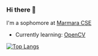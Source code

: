 ### Hi there 👋

<!--
**cemanaral/cemanaral** is a ✨ _special_ ✨ repository because its `README.md` (this file) appears on your GitHub profile.

Here are some ideas to get you started:

- 🔭 I’m currently working on ...

- 👯 I’m looking to collaborate on ...
- 🤔 I’m looking for help with ...
- 💬 Ask me about ...
- 📫 How to reach me: ...
- 😄 Pronouns: ...
- ⚡ Fun fact: ...
-->

I'm a sophomore at [Marmara CSE](http://cse.eng.marmara.edu.tr/)

- Currently learning: [OpenCV](https://opencv.org/)

[![Top Langs](https://github-readme-stats.vercel.app/api/top-langs/?username=cemanaral)](https://github.com/anuraghazra/github-readme-stats)
